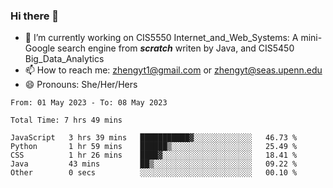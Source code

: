 ### Hi there 👋

<!--
**zhengyt1/zhengyt1** is a ✨ _special_ ✨ repository because its `README.md` (this file) appears on your GitHub profile.

Here are some ideas to get you started:

- 🔭 I’m currently working on ...
- 🌱 I’m currently learning ...
- 👯 I’m looking to collaborate on ...
- 🤔 I’m looking for help with ...
- 💬 Ask me about ...
- 📫 How to reach me: ...
- 😄 Pronouns: ...
- ⚡ Fun fact: ...
-->

- 🔭 I’m currently working on CIS5550 Internet_and_Web_Systems: A mini-Google search engine from ***scratch*** writen by Java, and CIS5450 Big_Data_Analytics
- 📫 How to reach me: zhengyt1@gmail.com or zhengyt@seas.upenn.edu
- 😄 Pronouns: She/Her/Hers



<!--START_SECTION:waka-->

```text
From: 01 May 2023 - To: 08 May 2023

Total Time: 7 hrs 49 mins

JavaScript   3 hrs 39 mins   ███████████▓░░░░░░░░░░░░░   46.73 %
Python       1 hr 59 mins    ██████▒░░░░░░░░░░░░░░░░░░   25.49 %
CSS          1 hr 26 mins    ████▓░░░░░░░░░░░░░░░░░░░░   18.41 %
Java         43 mins         ██▒░░░░░░░░░░░░░░░░░░░░░░   09.22 %
Other        0 secs          ░░░░░░░░░░░░░░░░░░░░░░░░░   00.10 %
```

<!--END_SECTION:waka-->
